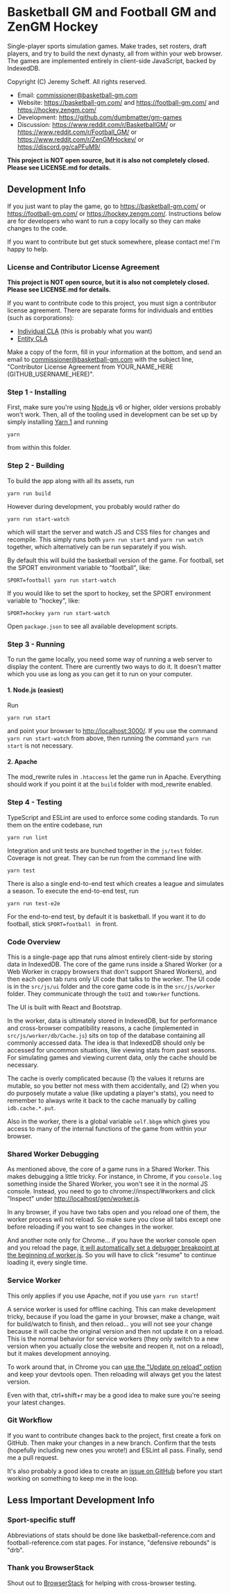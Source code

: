 # Basketball GM and Football GM and ZenGM Hockey

Single-player sports simulation games. Make trades, set rosters, draft players,
and try to build the next dynasty, all from within your web browser. The games
are implemented entirely in client-side JavaScript, backed by IndexedDB.

Copyright (C) Jeremy Scheff. All rights reserved.

* Email: commissioner@basketball-gm.com
* Website: <https://basketball-gm.com/> and <https://football-gm.com/> and <https://hockey.zengm.com/>
* Development: <https://github.com/dumbmatter/gm-games>
* Discussion: <https://www.reddit.com/r/BasketballGM/> or
<https://www.reddit.com/r/Football_GM/> or <https://www.reddit.com/r/ZenGMHockey/> or <https://discord.gg/caPFuM9/>

**This project is NOT open source, but it is also not completely closed. Please
see LICENSE.md for details.**

## Development Info

If you just want to play the game, go to <https://basketball-gm.com/> or
<https://football-gm.com/> or <https://hockey.zengm.com/>. Instructions below are for developers who want to
run a copy locally so they can make changes to the code.

If you want to contribute but get stuck somewhere, please contact me! I'm happy
to help.

### License and Contributor License Agreement

**This project is NOT open source, but it is also not completely closed. Please
see LICENSE.md for details.**

If you want to contribute code to this project, you must sign a contributor
license agreement. There are separate forms for individuals and entities (such
as corporations):

* [Individual CLA](CLA-individual.md) (this is probably what you want)
* [Entity CLA](CLA-entity.md)

Make a copy of the form, fill in your information at the bottom, and send an
email to commissioner@basketball-gm.com with the subject line, "Contributor
License Agreement from YOUR_NAME_HERE (GITHUB_USERNAME_HERE)".

### Step 1 - Installing

First, make sure you're using [Node.js](https://nodejs.org/) v6 or higher, older
versions probably won't work. Then, all of the tooling used in development can
be set up by simply installing [Yarn 1](https://classic.yarnpkg.com/) and running

    yarn

from within this folder.

### Step 2 - Building

To build the app along with all its assets, run

    yarn run build

However during development, you probably would rather do

    yarn run start-watch

which will start the server and watch JS and CSS files for changes and
recompile. This simply runs both `yarn run start` and `yarn run watch` together,
which alternatively can be run separately if you wish.

By default this will build the basketball version of the game. For football, set
the SPORT environment variable to "football", like:

    SPORT=football yarn run start-watch

If you would like to set the sport to hockey, set the SPORT environment variable to "hockey", like:

    SPORT=hockey yarn run start-watch

Open `package.json` to see all available development scripts.

### Step 3 - Running

To run the game locally, you need some way of running a web server to display
the content. There are currently two ways to do it. It doesn't matter which you
use as long as you can get it to run on your computer.

#### 1. Node.js (easiest)

Run

    yarn run start

and point your browser to <http://localhost:3000/>. If you use the command `yarn
run start-watch` from above, then running the command `yarn run start` is not
necessary.

#### 2. Apache

The mod_rewrite rules in `.htaccess` let the game run in Apache. Everything
should work if you point it at the `build` folder with mod_rewrite enabled.

### Step 4 - Testing

TypeScript and ESLint are used to enforce some coding standards. To run them on
the entire codebase, run

    yarn run lint

Integration and unit tests are bunched together in the `js/test` folder.
Coverage is not great. They can be run from the command line with

    yarn test

There is also a single end-to-end test which creates a league and simulates a
season. To execute the end-to-end test, run

    yarn run test-e2e

For the end-to-end test, by default it is basketball. If you want it to do
football, stick `SPORT=football ` in front.

### Code Overview

This is a single-page app that runs almost entirely client-side by storing data
in IndexedDB. The core of the game runs inside a Shared Worker (or a Web Worker
in crappy browsers that don't support Shared Workers), and then each open tab
runs only UI code that talks to the worker. The UI code is in the `src/js/ui`
folder and the core game code is in the `src/js/worker` folder. They communicate
through the `toUI` and `toWorker` functions.

The UI is built with React and Bootstrap.

In the worker, data is ultimately stored in IndexedDB, but for performance and
cross-browser compatibility reasons, a cache (implemented in
`src/js/worker/db/Cache.js`) sits on top of the database containing all commonly
accessed data. The idea is that IndexedDB should only be accessed for uncommon
situations, like viewing stats from past seasons. For simulating games and
viewing current data, only the cache should be necessary.

The cache is overly complicated because (1) the values it returns are mutable,
so you better not mess with them accidentally, and (2) when you do purposely
mutate a value (like updating a player's stats), you need to remember to always
write it back to the cache manually by calling `idb.cache.*.put`.

Also in the worker, there is a global variable `self.bbgm` which gives you
access to many of the internal functions of the game from within your browser.

### Shared Worker Debugging

As mentioned above, the core of a game runs in a Shared Worker. This makes
debugging a little tricky. For instance, in Chrome, if you `console.log`
something inside the Shared Worker, you won't see it in the normal JS console.
Instead, you need to go to chrome://inspect/#workers and click "Inspect" under
<http://localhost/gen/worker.js>.

In any browser, if you have two tabs open and you reload one of them, the worker
process will not reload. So make sure you close all tabs except one before
reloading if you want to see changes in the worker.

And another note only for Chrome... if you have the worker console open and you
reload the page, [it will automatically set a debugger breakpoint at the
beginning of
worker.js](https://bugs.chromium.org/p/chromium/issues/detail?id=771018). So you
will have to click "resume" to continue loading it, every single time.

### Service Worker

This only applies if you use Apache, not if you use `yarn run start`!

A service worker is used for offline caching. This can make development tricky,
because if you load the game in your browser, make a change, wait for
build/watch to finish, and then reload... you will not see your change because
it will cache the original version and then not update it on a reload. This is
the normal behavior for service workers (they only switch to a new version when
you actually close the website and reopen it, not on a reload), but it makes
development annoying.

To work around that, in Chrome you can [use the "Update on reload" option][1]
and keep your devtools open. Then reloading will always get you the latest
version.

Even with that, ctrl+shift+r may be a good idea to make sure you're seeing your
latest changes.

[1]: https://developers.google.com/web/fundamentals/primers/service-workers/lifecycle#update_on_reload

### Git Workflow

If you want to contribute changes back to the project, first create a fork on
GitHub. Then make your changes in a new branch. Confirm that the tests
(hopefully including new ones you wrote!) and ESLint all pass. Finally, send me
a pull request.

It's also probably a good idea to create an [issue on
GitHub](https://github.com/dumbmatter/gm-games/issues) before you start working
on something to keep me in the loop.

## Less Important Development Info

### Sport-specific stuff

Abbreviations of stats should be done like basketball-reference.com and
football-reference.com stat pages. For instance, "defensive rebounds" is "drb".

### Thank you BrowserStack

Shout out to [BrowserStack](https://www.browserstack.com/) for helping with
cross-browser testing.
